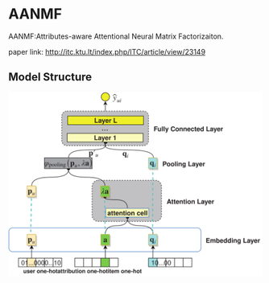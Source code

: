 # AANMF
AANMF:Attributes-aware Attentional Neural Matrix Factorizaiton.

paper link: http://itc.ktu.lt/index.php/ITC/article/view/23149 



## Model Structure

![](img\aanmf.svg)